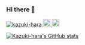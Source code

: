 ### Hi there 👋

<p align="left"> 
  <a href="https://github.com/kazuki-hara/kazuki-hara/">
    <img src="https://komarev.com/ghpvc/?username=kazuki-hara" alt="kazuki-hara" />
  </a>
  <a href="http://twitter.com/kazu_h_1218">
    <img height="20" src="https://img.shields.io/twitter/follow/kazu_h_1218?label=Twitter&logo=twitter&style=flat" />
  </a>
  <a href="https://github.com/kazuki-hara">
    <img height="20" src="https://img.shields.io/github/followers/kazuki-hara?label=follow&logo=github&style=flat" />
  </a>
</p>

[![Kazuki-hara's GitHub stats](https://github-readme-stats.vercel.app/api?username=kazuki-hara)](https://github.com/anuraghazra/github-readme-stats)
